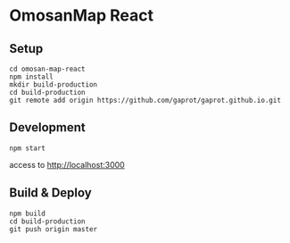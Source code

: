# OmosanMap React

## Setup

```
cd omosan-map-react
npm install
mkdir build-production
cd build-production
git remote add origin https://github.com/gaprot/gaprot.github.io.git
```

## Development

```
npm start
```

access to [http://localhost:3000](http://localhost:3000)

## Build & Deploy

```
npm build
cd build-production
git push origin master
```